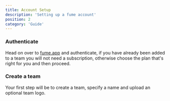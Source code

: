```yaml
---
title: Account Setup 
description: 'Setting up a fume account'
position: 2
category: 'Guide'
---
```


### Authenticate
Head on over to [fume.app](https://fume.app/) and authenticate, if you have already been added to a team you will not need a subscription, otherwise choose the plan that's right for you and then proceed.

### Create a team
Your first step will be to create a team, specify a name and upload an optional team logo.

